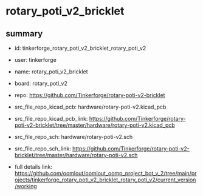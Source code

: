 # rotary_poti_v2_bricklet
 
## summary 
* id: tinkerforge_rotary_poti_v2_bricklet_rotary_poti_v2
* user: tinkerforge
* name: rotary_poti_v2_bricklet
* board: rotary_poti_v2
* repo: https://github.com/Tinkerforge/rotary-poti-v2-bricklet
* src_file_repo_kicad_pcb: hardware/rotary-poti-v2.kicad_pcb
* src_file_repo_kicad_pcb_link: https://github.com/Tinkerforge/rotary-poti-v2-bricklet/tree/master/hardware/rotary-poti-v2.kicad_pcb


* src_file_repo_sch: hardware/rotary-poti-v2.sch
* src_file_repo_sch_link: https://github.com/Tinkerforge/rotary-poti-v2-bricklet/tree/master/hardware/rotary-poti-v2.sch
* full details link: https://github.com/oomlout/oomlout_oomp_project_bot_v_2/tree/main/projects/tinkerforge_rotary_poti_v2_bricklet_rotary_poti_v2/current_version/working  







